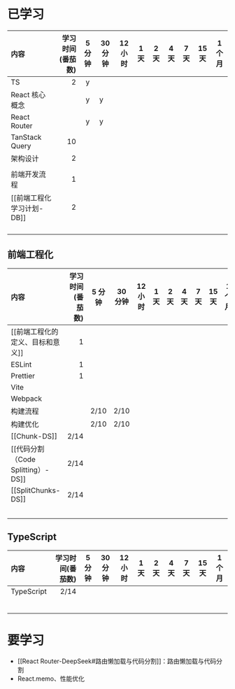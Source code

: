 # 已学习

| 内容                | 学习时间(番茄数) | 5 分钟 | 30 分钟 | 12 小时 | 1 天 | 2 天 | 4 天 | 7 天 | 15 天 | 1 个月 |
| :---------------- | --------: | :--: | ----- | ----- | --- | --- | --- | --- | ---- | ---- |
| TS                |         2 |  y   |       |       |     |     |     |     |      |      |
| React 核心概念        |           |  y   | y     |       |     |     |     |     |      |      |
| React Router      |           |  y   | y     |       |     |     |     |     |      |      |
| TanStack Query    |        10 |      |       |       |     |     |     |     |      |      |
| 架构设计              |         2 |      |       |       |     |     |     |     |      |      |
|                   |           |      |       |       |     |     |     |     |      |      |
| 前端开发流程            |         1 |      |       |       |     |     |     |     |      |      |
| [[前端工程化 学习计划-DB]] |         2 |      |       |       |     |     |     |     |      |      |
|                   |           |      |       |       |     |     |     |     |      |      |
|                   |           |      |       |       |     |     |     |     |      |      |
|                   |           |      |       |       |     |     |     |     |      |      |
|                   |           |      |       |       |     |     |     |     |      |      |



## 前端工程化

| 内容                          | 学习时间(番茄数) | 5 分钟 | 30 分钟 | 12 小时 | 1 天 | 2 天 | 4 天 | 7 天 | 15 天 | 1 个月 |
| :-------------------------- | --------: | :--: | ----- | ----- | --- | --- | --- | --- | ---- | ---- |
| [[前端工程化的定义、目标和意义]]          |         1 |      |       |       |     |     |     |     |      |      |
| ESLint                      |         1 |      |       |       |     |     |     |     |      |      |
| Prettier                    |         1 |      |       |       |     |     |     |     |      |      |
| Vite                        |           |      |       |       |     |     |     |     |      |      |
| Webpack                     |           |      |       |       |     |     |     |     |      |      |
| 构建流程                        |           | 2/10 | 2/10  |       |     |     |     |     |      |      |
| 构建优化                        |           | 2/10 | 2/10  |       |     |     |     |     |      |      |
| [[Chunk-DS]]                |      2/14 |      |       |       |     |     |     |     |      |      |
| [[代码分割（Code Splitting）-DS]] |      2/14 |      |       |       |     |     |     |     |      |      |
| [[SplitChunks-DS]]          |      2/14 |      |       |       |     |     |     |     |      |      |
|                             |           |      |       |       |     |     |     |     |      |      |
|                             |           |      |       |       |     |     |     |     |      |      |
|                             |           |      |       |       |     |     |     |     |      |      |
|                             |           |      |       |       |     |     |     |     |      |      |
|                             |           |      |       |       |     |     |     |     |      |      |

## TypeScript

| 内容         | 学习时间(番茄数) | 5 分钟 | 30 分钟 | 12 小时 | 1 天 | 2 天 | 4 天 | 7 天 | 15 天 | 1 个月 |
| :--------- | --------: | :--: | ----- | ----- | --- | --- | --- | --- | ---- | ---- |
| TypeScript |      2/14 |      |       |       |     |     |     |     |      |      |
|            |           |      |       |       |     |     |     |     |      |      |
|            |           |      |       |       |     |     |     |     |      |      |
|            |           |      |       |       |     |     |     |     |      |      |
|            |           |      |       |       |     |     |     |     |      |      |
|            |           |      |       |       |     |     |     |     |      |      |
|            |           |      |       |       |     |     |     |     |      |      |


# 要学习

- [[React Router-DeepSeek#路由懒加载与代码分割]]：路由懒加载与代码分割
- React.memo、性能优化